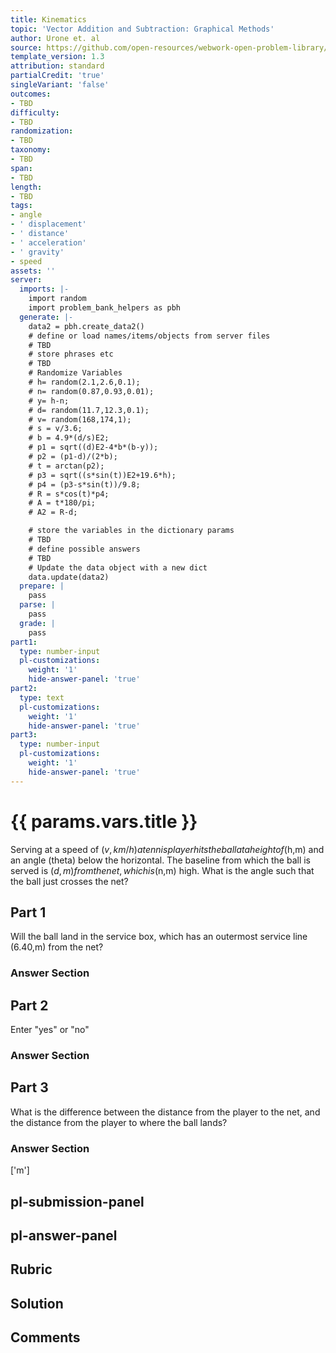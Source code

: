 ```yaml
---
title: Kinematics
topic: 'Vector Addition and Subtraction: Graphical Methods'
author: Urone et. al
source: https://github.com/open-resources/webwork-open-problem-library/tree/master/Contrib/BrockPhysics/College_Physics_Urone/3.Two_Dimensional_Kinematics/Projectile_Motion/NU_U17-03-04-019.pg
template_version: 1.3
attribution: standard
partialCredit: 'true'
singleVariant: 'false'
outcomes:
- TBD
difficulty:
- TBD
randomization:
- TBD
taxonomy:
- TBD
span:
- TBD
length:
- TBD
tags:
- angle
- ' displacement'
- ' distance'
- ' acceleration'
- ' gravity'
- speed
assets: ''
server:
  imports: |-
    import random
    import problem_bank_helpers as pbh
  generate: |-
    data2 = pbh.create_data2()
    # define or load names/items/objects from server files
    # TBD
    # store phrases etc
    # TBD
    # Randomize Variables
    # h= random(2.1,2.6,0.1);
    # n= random(0.87,0.93,0.01);
    # y= h-n;
    # d= random(11.7,12.3,0.1);
    # v= random(168,174,1);
    # s = v/3.6;
    # b = 4.9*(d/s)E2;
    # p1 = sqrt((d)E2-4*b*(b-y));
    # p2 = (p1-d)/(2*b);
    # t = arctan(p2);
    # p3 = sqrt((s*sin(t))E2+19.6*h);
    # p4 = (p3-s*sin(t))/9.8;
    # R = s*cos(t)*p4;
    # A = t*180/pi;
    # A2 = R-d;

    # store the variables in the dictionary params
    # TBD
    # define possible answers
    # TBD
    # Update the data object with a new dict
    data.update(data2)
  prepare: |
    pass
  parse: |
    pass
  grade: |
    pass
part1:
  type: number-input
  pl-customizations:
    weight: '1'
    hide-answer-panel: 'true'
part2:
  type: text
  pl-customizations:
    weight: '1'
    hide-answer-panel: 'true'
part3:
  type: number-input
  pl-customizations:
    weight: '1'
    hide-answer-panel: 'true'
---
```


# {{ params.vars.title }} 


Serving at a speed of ($v,km/h) a tennis player hits the ball at a height of ($h,m) and an angle (theta) below the horizontal. The baseline from which the ball is served is ($d,m) from the net, which is ($n,m) high. What is the angle  such that the ball just crosses the net?

## Part 1 
Will the ball land in the service box, which has an outermost service line (6.40,m) from the net? 


 ### Answer Section

## Part 2 
Enter "yes" or "no" 


 ### Answer Section

## Part 3 
What is the difference between the distance from the player to the net, and the distance from the player to where the ball lands? 


 ### Answer Section
['m']

## pl-submission-panel 


## pl-answer-panel 


## Rubric 


## Solution 


## Comments 


